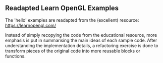 Readapted Learn OpenGL Examples
-------------------------------

The 'hello' examples are readapted from the (excellent) resource:
https://learnopengl.com/

Instead of simply recopying the code from the educational resource, more
emphasis is put in summarising the main ideas of each sample code. After
understanding the implementation details, a refactoring exercise is done to
transform pieces of the original code into more reusable blocks or functions.
